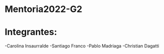 # Mentoria2022-G2

# Integrantes:
-Carolina Insaurralde
-Santiago Franco
-Pablo Madriaga
-Christian Dagatti
